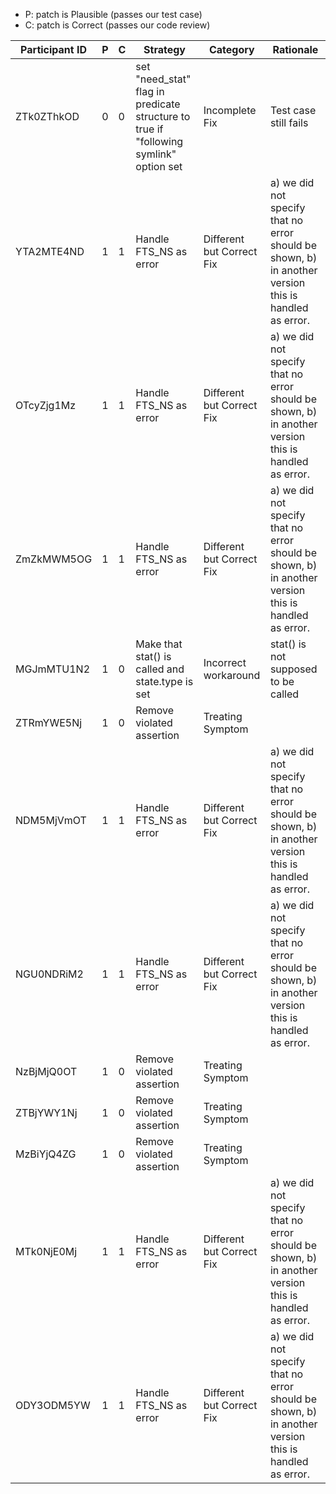 * P: patch is Plausible (passes our test case)
* C: patch is Correct (passes our code review)

| Participant ID | P | C | Strategy | Category | Rationale |
| -- | -- | -- | -- | -- | -- |
| ZTk0ZThkOD | 0 | 0 | set "need_stat" flag in predicate structure to true if "following symlink" option set | Incomplete Fix | Test case still fails |
| YTA2MTE4ND | 1 | 1 | Handle FTS_NS as error | Different but Correct Fix | a) we did not specify that no error should be shown, b) in another version this is handled as error. |
| OTcyZjg1Mz | 1 | 1 | Handle FTS_NS as error | Different but Correct Fix | a) we did not specify that no error should be shown, b) in another version this is handled as error. |
| ZmZkMWM5OG | 1 | 1 | Handle FTS_NS as error | Different but Correct Fix | a) we did not specify that no error should be shown, b) in another version this is handled as error. |
| MGJmMTU1N2 | 1 | 0 | Make that stat() is called and state.type is set | Incorrect workaround | stat() is not supposed to be called |
| ZTRmYWE5Nj | 1 | 0 | Remove violated assertion | Treating Symptom |  |
| NDM5MjVmOT | 1 | 1 | Handle FTS_NS as error | Different but Correct Fix | a) we did not specify that no error should be shown, b) in another version this is handled as error. |
| NGU0NDRiM2 | 1 | 1 | Handle FTS_NS as error | Different but Correct Fix | a) we did not specify that no error should be shown, b) in another version this is handled as error. |
| NzBjMjQ0OT | 1 | 0 | Remove violated assertion | Treating Symptom |  |
| ZTBjYWY1Nj | 1 | 0 | Remove violated assertion | Treating Symptom |  |
| MzBiYjQ4ZG | 1 | 0 | Remove violated assertion | Treating Symptom |  |
| MTk0NjE0Mj | 1 | 1 | Handle FTS_NS as error | Different but Correct Fix | a) we did not specify that no error should be shown, b) in another version this is handled as error. |
| ODY3ODM5YW | 1 | 1 | Handle FTS_NS as error | Different but Correct Fix | a) we did not specify that no error should be shown, b) in another version this is handled as error. |
